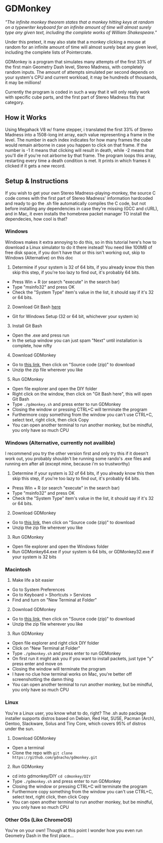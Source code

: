 # GDMonkey

*"The infinite monkey theorem states that a monkey hitting keys at random on a typewriter keyboard for an infinite amount of time will almost surely type any given text, including the complete works of William Shakespeare."*

Under this pretext, it may also state that a monkey clicking a mouse at random for an infinite amount of time will almost surely beat any given level, including the complete lists of Pointercrate.

GDMonkey is a program that simulates many attempts of the first 33% of the first main Geometry Dash level, Stereo Madness, with completely random inputs. The amount of attempts simulated per second depends on your system's CPU and current workload, it may be hundreds of thousands, it may be millions!

Currently the program is coded in such a way that it will only really work with specific cube parts, and the first part of Stereo Madness fits that category.

## How it Works

Using Megahack V8 w/ frame stepper, i translated the first 33% of Stereo Madness into a 1508-long int array, each value representing a frame in the level.
The number in each index indicates for how many frames the cube would remain airborne in case you happen to click on that frame.
If the number is -1 it means that clicking will result in death, while -2 means that you'll die if you're not airborne by that frame.
The program loops this array, restarting every time a death condition is met. It prints in which frames it clicked if it gets a new record.

## Setup & Instructions

If you wish to get your own Stereo Madness-playing-monkey, the source C code comes with the first part of Stereo Madness' information hardcoded and ready to go
the .sh file automatically compiles the C code, but not before installing any dependencies in case they're missing (GCC and cURL), and in Mac, it even installs the homebrew packet manager TO install the dependecies, how cool is that?

### Windows 
Windows makes it extra annoying to do this, so in this tutorial here's how to download a Linux simulator to do it there instead! You need like 100MB of free disk space, if you don't have that or this isn't working out, skip to Windows (Alternative) on this doc
1. Determine if your system is 32 of 64 bits, if you already know this then skip this step, if you're too lazy to find out, it's probably 64 bits.
  - Press Win + R (or search "execute" in the search bar)
  - Type "msinfo32" and press OK
  - Check the "System Type" item's value in the list, it should say if it's 32 or 64 bits.
2. Download Git Bash [here](https://git-scm.com/download/win)
  - Git for Windows Setup (32 or 64 bit, whichever your system is)
3. Install Git Bash
  - Open the .exe and press run
  - In the setup window you can just spam "Next" until installation is complete, how nifty
4. Download GDMonkey
  - Go to [this link](https://github.com/GDNacho/gdmonkey/releases/tag/1.0.1), then click on "Source code (zip)" to download
  - Unzip the zip file wherever you like
5. Run GDMonkey
  - Open file explorer and open the DIY folder
  - Right click on the window, then click on "Git Bash here", this will open Git Bash
  - Type ```./gdmonkey.sh``` and press enter to run GDMonkey
  - Closing the window or pressing CTRL+C will terminate the program
  - Furthermore copy something from the window you can't use CTRL+C, select text, right click, then click Copy
  - You can open another terminal to run another monkey, but be mindful, you only have so much CPU

### Windows (Alternative, currently not availible)
I recommend you try the other version first and only try this if it doesn't work out, you probably shouldn't be running some rando's .exe files and running em after all (except mine, because i'm so trustworthy)
1. Determine if your system is 32 of 64 bits, if you already know this then skip this step, if you're too lazy to find out, it's probably 64 bits.
  - Press Win + R (or search "execute" in the search bar)
  - Type "msinfo32" and press OK
  - Check the "System Type" item's value in the list, it should say if it's 32 or 64 bits.
2. Download GDMonkey
  - Go to [this link](https://github.com/GDNacho/gdmonkey/releases/tag/1.0.1), then click on "Source code (zip)" to download
  - Unzip the zip file wherever you like
3. Run GDMonkey
  - Open file explorer and open the Windows folder
  - Run GDMonkey64.exe if your system is 64 bits, or GDMonkey32.exe if your system is 32 bits

### Macintosh
1. Make life a bit easier
  - Go to System Preferences
  - Go to Keyboard > Shortcuts > Services
  - Find and turn on "New Terminal at Folder"
2. Download GDMonkey
  - Go to [this link](https://github.com/GDNacho/gdmonkey/releases/tag/1.0.1), then click on "Source code (zip)" to download
  - Unzip the zip file wherever you like
3. Run GDMonkey
  - Open file explorer and right click DIY folder
  - Click on "New Terminal at Folder"
  - Type ```./gdmonkey.sh``` and press enter to run GDMonkey
  - On first run it might ask you if you want to install packets, just type "y" press enter and move on
  - Closing the window will terminate the program
  - I have no clue how terminal works on Mac, you're better off screenshotting the damn thing
  - You can open another terminal to run another monkey, but be mindful, you only have so much CPU

### Linux
You're a Linux user, you know what to do, right?
The .sh auto package installer supports distros based on Debian, Red Hat, SUSE, Pacman (Arch), Gentoo, Slackware, Solus and Tiny Core, which covers 95% of distros under the sun.
1. Download GDMonkey
  - Open a terminal
  - Clone the repo with ```git clone https://github.com/gdnacho/gdmonkey.git```
2. Run GDMonkey
  - cd into gdmonkey/DIY ```cd cdmonkey/DIY```
  - Type ```./gdmonkey.sh``` and press enter to run GDMonkey
  - Closing the window or pressing CTRL+C will terminate the program
  - Furthermore copy something from the window you can't use CTRL+C, select text, right click, then click Copy
  - You can open another terminal to run another monkey, but be mindful, you only have so much CPU

### Other OSs (Like ChromeOS)
You're on your own! Though at this point I wonder how you even run Geometry Dash in the first place...
